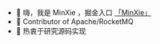 - 👋 嗨，我是 MinXie ，掘金入口 [「MinXie」](https://juejin.cn/user/377887729924872/posts)
- 👀 Contributor of Apache/RocketMQ
- 🌱 热衷于研究源码实现

<!---
xyj1209/xyj1209 is a ✨ special ✨ repository because its `README.md` (this file) appears on your GitHub profile.
You can click the Preview link to take a look at your changes.
--->

